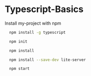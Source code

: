 # Typescript-Basics
Install my-project with npm

```bash
  npm install -g typescript
```
```bash
  npm init
```
```bash
  npm install
```

```bash
  npm install --save-dev lite-server
```

```bash
  npm start
```
    
